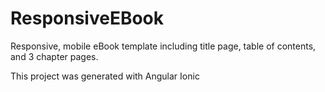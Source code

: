 # ResponsiveEBook

Responsive, mobile eBook template including title page, table of contents, and 3 chapter pages.

This project was generated with Angular Ionic
